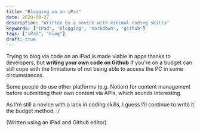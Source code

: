 ```yaml
---
title: "Blogging on an iPad"
date: 2020-08-27
description: "Written by a novice with minimal coding skills"
keywords: ["iPad", "blogging", "markdown", "github"]
tags: ["iPad", "blog"]
draft: true
---
```


Trying to blog via code on an iPad is made viable in apps thanks to developers, but **writing your own code on Github** if you're on a budget can still cope with the limitations of not being able to access the PC in some circumstances.

Some people do use other platforms (e.g. Notion) for content management before submitting their own content via APIs, which sounds interesting.

As I'm still a novice with a lack in coding skills, I guess I'll continue to write it the budget method. :/

(Written using an iPad and Github editor)
